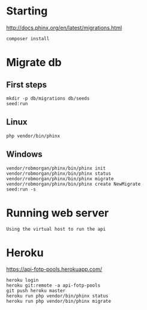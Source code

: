 # Starting

http://docs.phinx.org/en/latest/migrations.html

```
composer install
```

# Migrate db

## First steps

```
mkdir -p db/migrations db/seeds
seed:run
```

## Linux

```
php vendor/bin/phinx
```

## Windows

```
vendor/robmorgan/phinx/bin/phinx init
vendor/robmorgan/phinx/bin/phinx status
vendor/robmorgan/phinx/bin/phinx migrate
vendor/robmorgan/phinx/bin/phinx create NewMigrate
seed:run -s 
```

# Running web server

```
Using the virtual host to run the api
```

# Heroku

https://api-fotp-pools.herokuapp.com/

```
heroku login
heroku git:remote -a api-fotp-pools
git push heroku master
heroku run php vendor/bin/phinx status
heroku run php vendor/bin/phinx migrate
```
